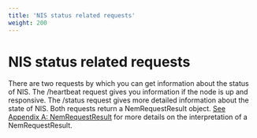 ```yaml
---
title: 'NIS status related requests'
weight: 200
---
```


 
# NIS status related requests 
There are two requests by which you can get information about the status of NIS. The /heartbeat request gives you information if the node is up and responsive. The /status request gives more detailed information about the state of NIS. Both requests return a NemRequestResult object. [See Appendix A: NemRequestResult](#nemrequestresult) for more details on the interpretation of a NemRequestResult. 

 
